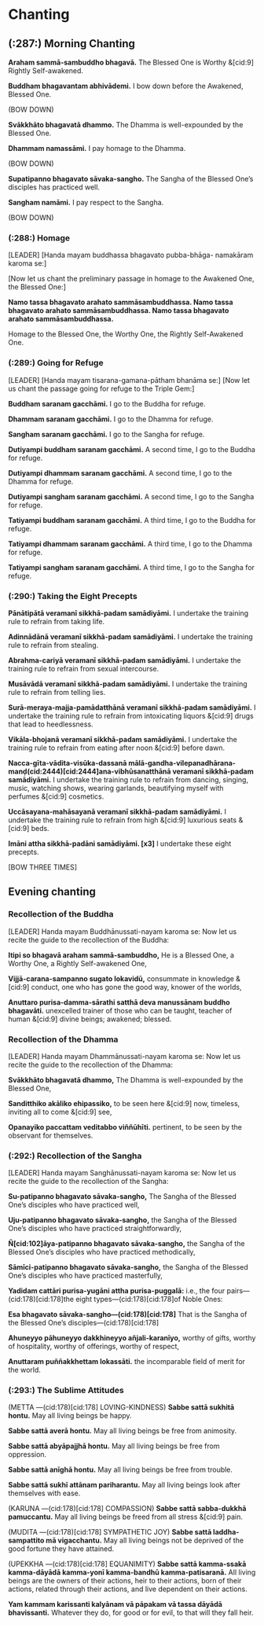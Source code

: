 # Chanting

## (:287:) Morning Chanting



**Araham sammā-sambuddho bhagavā.**
The Blessed One is Worthy &[cid:9] Rightly Self-awakened.

**Buddham bhagavantam abhivādemi.**
I bow down before the Awakened, Blessed One.

(BOW DOWN)

**Svākkhāto bhagavatā dhammo.**
The Dhamma is well-expounded by the Blessed One.

**Dhammam namassāmi.**
I pay homage to the Dhamma.

(BOW DOWN)

**Supatipanno bhagavato sāvaka-sangho.**
The Sangha of the Blessed One’s disciples has practiced well.

**Sangham namāmi.**
I pay respect to the Sangha.

(BOW DOWN)


### (:288:) Homage



[LEADER] [Handa mayam buddhassa bhagavato pubba-bhāga- 
namakāram karoma se:]

[Now let us chant the preliminary passage in homage to the Awakened One, the Blessed One:]

**Namo tassa bhagavato arahato sammāsambuddhassa.
Namo tassa bhagavato arahato sammāsambuddhassa.
Namo tassa bhagavato arahato sammāsambuddhassa.**

Homage to the Blessed One, the Worthy One, the Rightly Self-Awakened One.

### (:289:) Going for Refuge



[LEADER]
[Handa mayam tisarana-gamana-pātham bhanāma se:]
[Now let us chant the passage going for refuge to the Triple Gem:]

**Buddham saranam gacchāmi.**
I go to the Buddha for refuge.

**Dhammam saranam gacchāmi.**
I go to the Dhamma for refuge.

**Sangham saranam gacchāmi.**
I go to the Sangha for refuge.

**Dutiyampi buddham saranam gacchāmi.**
A second time, I go to the Buddha for refuge.

**Dutiyampi dhammam saranam gacchāmi.**
A second time, I go to the Dhamma for refuge.

**Dutiyampi sangham saranam gacchāmi.**
A second time, I go to the Sangha for refuge.

**Tatiyampi buddham saranam gacchāmi.**
A third time, I go to the Buddha for refuge.

**Tatiyampi dhammam saranam gacchāmi.**
A third time, I go to the Dhamma for refuge.

**Tatiyampi sangham saranam gacchāmi.**
A third time, I go to the Sangha for refuge.

### (:290:) Taking the Eight Precepts



**Pānātipātā veramanī sikkhā-padam samādiyāmi.**
I undertake the training rule to refrain from taking life.

**Adinnādānā veramanī sikkhā-padam samādiyāmi.**
I undertake the training rule to refrain from stealing.

**Abrahma-cariyā veramanī sikkhā-padam samādiyāmi.**
I undertake the training rule to refrain from sexual intercourse.

**Musāvādā veramanī sikkhā-padam samādiyāmi.**
I undertake the training rule to refrain from telling lies.

**Surā-meraya-majja-pamādatthānā veramanī
sikkhā-padam samādiyāmi.**
I undertake the training rule to refrain from intoxicating liquors &[cid:9] 
drugs that lead to heedlessness.

**Vikāla-bhojanā veramanī sikkhā-padam samādiyāmi.**
I undertake the training rule to refrain from eating after noon &[cid:9] 
before dawn.

**Nacca-gīta-vādita-visūka-dassanā mālā-gandha-vilepanadhārana-manḍ(cid:2444)[cid:2444]ana-vibhūsanatthānā veramanī sikkhā-padam 
samādiyāmi.**
I undertake the training rule to refrain from dancing, singing, music, 
watching shows, wearing garlands, beautifying myself with perfumes 
&[cid:9] cosmetics.

**Uccāsayana-mahāsayanā veramanī sikkhā-padam samādiyāmi.**
I undertake the training rule to refrain from high &[cid:9] luxurious seats &[cid:9] 
beds.

**Imāni attha sikkhā-padāni samādiyāmi. [x3]**
I undertake these eight precepts.

[BOW THREE TIMES]


## Evening chanting

### Recollection of the Buddha



[LEADER] Handa mayam Buddhānussati-nayam karoma se:
Now let us recite the guide to the recollection of the Buddha:

**Itipi so bhagavā araham sammā-sambuddho,**
He is a Blessed One, a Worthy One, a Rightly Self-awakened One,

**Vijjā-carana-sampanno sugato lokavidū,**
consummate in knowledge &[cid:9] conduct, one who has gone the good 
way, knower of the worlds,

**Anuttaro purisa-damma-sārathi satthā deva
manussānam buddho bhagavāti.**
unexcelled trainer of those who can be taught, teacher of human &[cid:9] 
divine beings; awakened; blessed.

### Recollection of the Dhamma



[LEADER] Handa mayam Dhammānussati-nayam karoma se:
Now let us recite the guide to the recollection of the Dhamma:

**Svākkhāto bhagavatā dhammo,**
The Dhamma is well-expounded by the Blessed One,

**Sanditthiko akāliko ehipassiko,**
to be seen here &[cid:9] now, timeless, inviting all to come &[cid:9] see,

**Opanayiko paccattam veditabbo viññūhīti.**
pertinent, to be seen by the observant for themselves.



### (:292:) Recollection of the Sangha



[LEADER] Handa mayam Sanghānussati-nayam karoma se:
Now let us recite the guide to the recollection of the Sangha:

**Su-patipanno bhagavato sāvaka-sangho,**
The Sangha of the Blessed One’s disciples who have practiced well,

**Uju-patipanno bhagavato sāvaka-sangho,**
the Sangha of the Blessed One’s disciples who have practiced 
straightforwardly,

**Ñ[cid:102]āya-patipanno bhagavato sāvaka-sangho,**
the Sangha of the Blessed One’s disciples who have practiced 
methodically,

**Sāmīci-patipanno bhagavato sāvaka-sangho,**
the Sangha of the Blessed One’s disciples who have practiced masterfully,

**Yadidam cattāri purisa-yugāni attha purisa-puggalā:**
i.e., the four pairs—(cid:178)[cid:178]the eight types—(cid:178)[cid:178]of Noble Ones:

**Esa bhagavato sāvaka-sangho—(cid:178)[cid:178]**
That is the Sangha of the Blessed One’s disciples—(cid:178)[cid:178]

**Ahuneyyo pāhuneyyo dakkhineyyo añjali-karanīyo,**
worthy of gifts, worthy of hospitality, worthy of offerings, worthy of 
respect,

**Anuttaram puññakkhettam lokassāti.**
the incomparable field of merit for the world.


### (:293:) The Sublime Attitudes



(METTA —(cid:178)[cid:178] LOVING-KINDNESS)
**Sabbe sattā sukhitā hontu.**
May all living beings be happy.

**Sabbe sattā averā hontu.**
May all living beings be free from animosity.

**Sabbe sattā abyāpajjhā hontu.**
May all living beings be free from oppression.

**Sabbe sattā anīghā hontu.**
May all living beings be free from trouble.

**Sabbe sattā sukhī attānam pariharantu.**
May all living beings look after themselves with ease.

(KARUNA —(cid:178)[cid:178] COMPASSION)
**Sabbe sattā sabba-dukkhā pamuccantu.**
May all living beings be freed from all stress &[cid:9] pain.

(MUDITA —(cid:178)[cid:178] SYMPATHETIC JOY)
**Sabbe sattā laddha-sampattito mā vigacchantu.**
May all living beings not be deprived of the good fortune they have 
attained.

(UPEKKHA —(cid:178)[cid:178] EQUANIMITY)
**Sabbe sattā kamma-ssakā kamma-dāyādā
kamma-yonī kamma-bandhū kamma-patisaranā.**
All living beings are the owners of their actions, heir to their actions, 
born of their actions, related through their actions, and live dependent 
on their actions.

**Yam kammam karissanti kalyānam vā pāpakam vā tassa dāyādā 
bhavissanti.**
Whatever they do, for good or for evil, to that will they fall heir.

